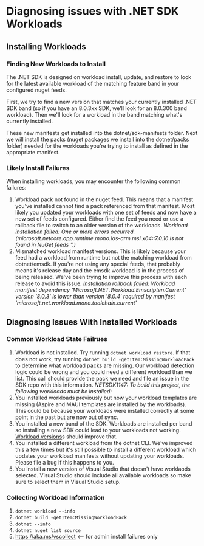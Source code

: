 # Diagnosing issues with .NET SDK Workloads

## Installing Workloads

### Finding New Workloads to Install

The .NET SDK is designed on workload install, update, and restore to look for the latest available workload of the matching feature band in your configured nuget feeds.

First, we try to find a new version that matches your currently installed .NET SDK band (so if you have an 8.0.3xx SDK, we'll look for an 8.0.300 band workload). Then we'll look for a workload in the band matching what's currently installed.

These new manifests get installed into the dotnet/sdk-manifests folder.
Next we will install the packs (nuget packages we install into the dotnet/packs folder) needed for the workloads you're trying to install as defined in the appropriate manifest.

### Likely Install Failures

When installing workloads, you may encounter the following common failures:

1. Workload pack not found in the nuget feed. This means that a manifest you've installed cannot find a pack referenced from that manifest. Most likely you updated your workloads with one set of feeds and now have a new set of feeds configured. Either find the feed you need or use a rollback file to switch to an older version of the workloads.
_Workload installation failed: One or more errors occurred. (microsoft.netcore.app.runtime.mono.ios-arm.msi.x64::7.0.16 is not found in NuGet feeds <feed>".)_
2. Mismatched workload manifest versions. This is likely because your feed had a workload from runtime but not the matching workload from dotnet/emsdk. If you're not using any special feeds, that probably means it's release day and the emsdk workload is in the process of being released. We've been trying to improve this process with each release to avoid this issue.
_Installation rollback failed: Workload manifest dependency 'Microsoft.NET.Workload.Emscripten.Current' version '8.0.3' is lower than version '8.0.4' required by manifest 'microsoft.net.workload.mono.toolchain.current'_

## Diagnosing Issues With Installed Workloads

### Common Workload State Failrues

1. Workload is not installed. Try running `dotnet workload restore`. If that does not work, try running `dotnet build -getItem:MissingWorkloadPack` to determine what workload packs are missing. Our workload detection logic could be wrong and you could need a different workload than we list. This call should provide the pack we need and file an issue in the SDK repo with this information.
_NETSDK1147: To build this project, the following workloads must be installed:_
2. You installed workloads previously but now your workload templates are missing (Aspire and MAUI templates are installed by the workloads). This could be because your workloads were installed correctly at some point in the past but are now out of sync.
  1. You installed a new band of the SDK. Workloads are installed per band so installing a new SDK could lead to your workloads not working. [Workload versions](https://github.com/dotnet/designs/pull/294)s should improve that.
  2. You installed a different workload from the dotnet CLI. We've improved this a few times but it's still possible to install a different workload which updates your workload manifests without updating your workloads. Please file a bug if this happens to you.
  3. You install a new version of Visual Studio that doesn't have worklaods selected. Visual Studio should include all available workloads so make sure to select them in Visual Studio setup.

### Collecting Workload Information

1. `dotnet workload --info`
2. `dotnet build -getItem:MissingWorkloadPack`
3. `dotnet --info`
4. `dotnet nuget list source`
5. https://aka.ms/vscollect <-- for admin install failures only
